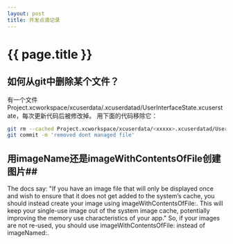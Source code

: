 ```yaml
---
layout: post
title: 开发点滴记录
---
```


{{ page.title }}
================

## 如何从git中删除某个文件？ ##

有一个文件Project.xcworkspace/xcuserdata/<xxxxx>.xcuserdatad/UserInterfaceState.xcuserstate，每次更新代码后被修改掉。
用下面的代码移除它：

```sh
git rm --cached Project.xcworkspace/xcuserdata/<xxxxx>.xcuserdatad/UserInterfaceState.xcuserstat
git commit -m 'removed dont managed file'
```

## 用imageName还是imageWithContentsOfFile创建图片##

The docs say: "If you have an image file that will only be displayed once and wish to ensure that it does not get added to the system’s cache, you should instead create your image using imageWithContentsOfFile:. This will keep your single-use image out of the system image cache, potentially improving the memory use characteristics of your app."
So, if your images are not re-used, you should use imageWithContentsOfFile: instead of imageNamed:.
